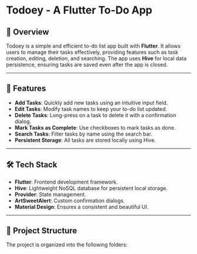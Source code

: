 # Todoey - A Flutter To-Do App

## 📝 Overview
Todoey is a simple and efficient to-do list app built with **Flutter**. It allows users to manage their tasks effectively, providing features such as task creation, editing, deletion, and searching. The app uses **Hive** for local data persistence, ensuring tasks are saved even after the app is closed. 

---

## 🚀 Features
- **Add Tasks**: Quickly add new tasks using an intuitive input field.
- **Edit Tasks**: Modify task names to keep your to-do list updated.
- **Delete Tasks**: Long-press on a task to delete it with a confirmation dialog.
- **Mark Tasks as Complete**: Use checkboxes to mark tasks as done.
- **Search Tasks**: Filter tasks by name using the search bar.
- **Persistent Storage**: All tasks are stored locally using Hive.

---

## 🛠️ Tech Stack
- **Flutter**: Frontend development framework.
- **Hive**: Lightweight NoSQL database for persistent local storage.
- **Provider**: State management.
- **ArtSweetAlert**: Custom confirmation dialogs.
- **Material Design**: Ensures a consistent and beautiful UI.

---

## 📂 Project Structure
The project is organized into the following folders:

